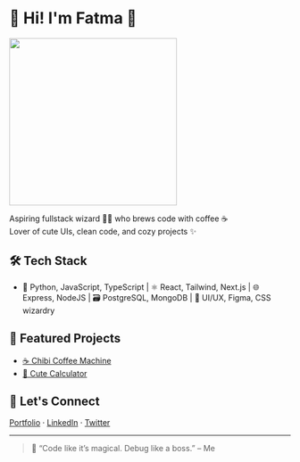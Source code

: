 # 🍓 Hi! I'm Fatma 🌸

<img src="https://media4.giphy.com/media/v1.Y2lkPTc5MGI3NjExMjE2bjF0N25xMTBzcWh6ejJkZDJzZTR6aWZwZmdmODF0enVqd3oyMCZlcD12MV9pbnRlcm5hbF9naWZfYnlfaWQmY3Q9Zw/GXWsHlH8fsBdux3iVo/giphy.gif" width="300"/>


Aspiring fullstack wizard 🧙‍♀️ who brews code with coffee ☕  
Lover of cute UIs, clean code, and cozy projects ✨

## 🛠 Tech Stack

- 🧠 Python, JavaScript, TypeScript  |  ⚛️ React, Tailwind, Next.js  |  🌐 Express, NodeJS  |  🗃 PostgreSQL, MongoDB |  🎨 UI/UX, Figma, CSS wizardry

## 💖 Featured Projects

- [☕ Chibi Coffee Machine](https://github.com/Peachy114/Python-Capstone-and-Project)  
- [🧮 Cute Calculator](https://github.com/Peachy114/calculator)


## 🌸 Let's Connect

[Portfolio](https://fatma-portfolio-n58033p0n-peachy114s-projects.vercel.app/) · [LinkedIn](https://www.linkedin.com/in/fatmagabuya/) · [Twitter](https://twitter.com/PeachyPeachy_1)

---

> 💬 “Code like it’s magical. Debug like a boss.” – Me
